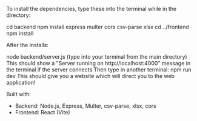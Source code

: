 To install the dependencies, type these into the terminal while in the directory:

cd backend
npm install express multer cors csv-parse xlsx
cd ../frontend
npm install


After the installs:

node backend/server.js   (type into your terminal from the main directory)
This should show a "Server running on http://localhost:4000" message in the terminal if the server connects
Then type in another terminal:
npm run dev
This should give you a website which will direct you to the web application!



Built with:
- Backend: Node.js, Express, Multer, csv-parse, xlsx, cors 
- Frontend: React (Vite)  


